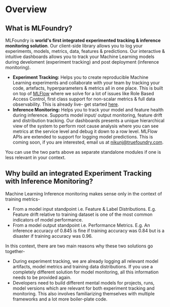 # Overview

## What is MLFoundry?

MLFoundry is **world's first integrated experimented tracking & inference monitoring solution**. Our client-side library allows you to log your experiments, models, metrics, data, features & predictions. Our interactive & intuitive dashboards allows you to track your Machine Learning models during develoment (experiment tracking) and post deployment (inference monitoring).

* **Experiment Tracking:** Helps you to create reproducible Machine Learning experiments and collaborate with your team by tracking your code, artefacts, hyperparameters & metrics all in one place. This is built on top of [MLFlow](https://www.mlflow.org) where we solve for a lot of issues like Role Based Access Control, first class support for non-scalar metrics & full data observability. This is already live- get started [here](https://docs.truefoundry.com/documentation/track-experiments/quick-start).
* **Inference Monitoring:** Helps you to track your model and feature health during inference. Supports model input/ output monitoring, feature drift and distribution tracking. Our dashboards presents a unique hierarchical view of the system to perform root cause analysis where you can see metrics at the service level and debug it down to a row level. MLFlow APIs are extended to support for logging model predictions. This is coming soon, if you are interested, email us at nikunj@truefoundry.com.

You can use the two parts above as separate standalone modules if one is less relevant in your context.

## Why build an integrated Experiment Tracking with Inference Monitoring?

Machine Learning Inference monitoring makes sense only in the context of training metrics-
* From a model input standpoint i.e. Feature & Label Distributions. E.g. Feature drift relative to training dataset is one of the most common indicators of model performance.
* From a model output standpoint i.e. Performance Metrics. E.g. An inference accuracy of 0.845 is fine if training accuracy was 0.84 but is a disaster if training accuracy was 0.96.

In this context, there are two main reasons why these two solutions go together-

* During experiment tracking, we are already logging all relevant model artifacts, model metrics and training data distributions. If you use a completely different solution for model monitoring, all this information needs to be provided again.
* Developers need to build different mental models for projects, runs, model versions which are relevant for both experiment tracking and monitoring. This also involves familiarizing themselves with multiple frameworks and a lot more boiler-plate code.
